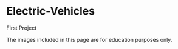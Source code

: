 # Electric-Vehicles
 First Project

The images included in this page are for education purposes only. 
